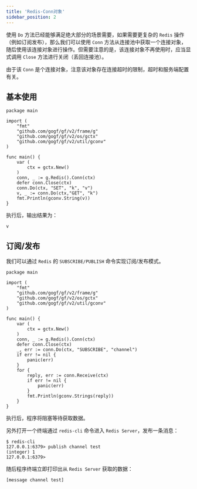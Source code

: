 ```yaml
---
title: 'Redis-Conn对象'
sidebar_position: 2
---
```


使用 `Do` 方法已经能够满足绝大部分的场景需要，如果需要更复杂的 `Redis` 操作（例如订阅发布），那么我们可以使用 `Conn` 方法从连接池中获取一个连接对象，随后使用该连接对象进行操作。但需要注意的是，该连接对象不再使用时，应当显式调用 `Close` 方法进行关闭（丢回连接池）。

由于该 `Conn` 是个连接对象，注意该对象存在连接超时的限制，超时和服务端配置有关。

## 基本使用

```
package main

import (
	"fmt"
	"github.com/gogf/gf/v2/frame/g"
	"github.com/gogf/gf/v2/os/gctx"
	"github.com/gogf/gf/v2/util/gconv"
)

func main() {
	var (
		ctx = gctx.New()
	)
	conn, _ := g.Redis().Conn(ctx)
	defer conn.Close(ctx)
	conn.Do(ctx, "SET", "k", "v")
	v, _ := conn.Do(ctx,"GET", "k")
	fmt.Println(gconv.String(v))
}
```

执行后，输出结果为：

```
v
```

## 订阅/发布

我们可以通过 `Redis` 的 `SUBSCRIBE/PUBLISH` 命令实现订阅/发布模式。

```
package main

import (
	"fmt"
	"github.com/gogf/gf/v2/frame/g"
	"github.com/gogf/gf/v2/os/gctx"
	"github.com/gogf/gf/v2/util/gconv"
)

func main() {
	var (
		ctx = gctx.New()
	)
	conn, _ := g.Redis().Conn(ctx)
	defer conn.Close(ctx)
	_, err := conn.Do(ctx, "SUBSCRIBE", "channel")
	if err != nil {
		panic(err)
	}
	for {
		reply, err := conn.Receive(ctx)
		if err != nil {
			panic(err)
		}
		fmt.Println(gconv.Strings(reply))
	}
}
```

执行后，程序将阻塞等待获取数据。

另外打开一个终端通过 `redis-cli` 命令进入 `Redis Server`，发布一条消息：

```
$ redis-cli
127.0.0.1:6379> publish channel test
(integer) 1
127.0.0.1:6379>
```

随后程序终端立即打印出从 `Redis Server` 获取的数据：

```
[message channel test]
```